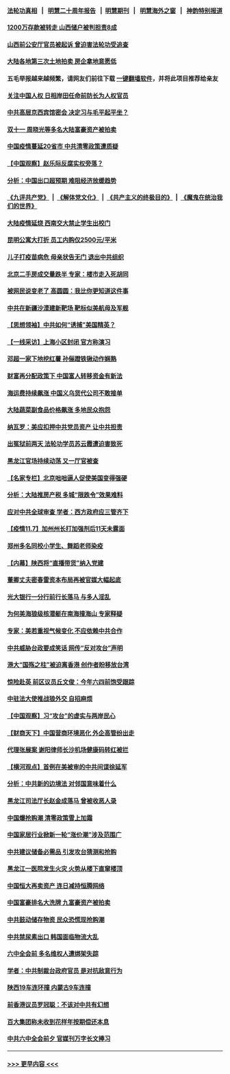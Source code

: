 #### [法轮功真相](https://github.com/gfw-breaker/truth/blob/master/README.md?t=0) &nbsp;&nbsp;|&nbsp;&nbsp; [明慧二十周年报告](https://github.com/gfw-breaker/mh-reports/blob/master/README.md?t=0) &nbsp;&nbsp;|&nbsp;&nbsp;[明慧期刊](https://github.com/gfw-breaker/mh-qikan) &nbsp;&nbsp;|&nbsp;&nbsp; [明慧海外之窗](https://github.com/gfw-breaker/mh-news/blob/master/README.md?t=0) &nbsp;&nbsp;|&nbsp;&nbsp; [神韵特别报道](https://github.com/gfw-breaker/mh-news/blob/master/shenyun.md?t=0)
#### [1200万存款被转走 山西储户被判担责8成](../pages/nsc413/n13361440.md?t=11081950) 
#### [山西前公安厅官员被起诉 曾迫害法轮功受追查](../pages/nsc413/n13361333.md?t=11081950) 
#### [大陆各地第三次土地拍卖 房企拿地意愿低](../pages/nsc413/n13360612.md?t=11081950) 
#### 五毛举报越来越频繁，请网友们前往下载 [一键翻墙软件](https://github.com/gfw-breaker/ssr-accounts)，并将此项目推荐给亲友
#### [关注中国人权 日相岸田任命前防长为人权官员](../pages/nsc413/n13361113.md?t=11081950) 
#### [中共高层京西宾馆密会 决定习与毛平起平坐？](../pages/nsc413/n13360344.md?t=11081950) 
#### [双十一 周晓光等多名大陆富豪资产被拍卖](../pages/nsc413/n13360594.md?t=11081950) 
#### [中国疫情蔓延20省市 中共清零政策遭质疑](../pages/nsc413/n13360282.md?t=11081950) 
#### [【中国观察】赵乐际反腐实权旁落？](../pages/nsc413/n13360268.md?t=11081950) 
#### [分析：中国出口超预期 难阻经济放缓趋势](../pages/nsc413/n13360712.md?t=11081950) 
#### [《九评共产党》](https://github.com/begood0513/9ping.md/blob/master/README.md) &nbsp;|&nbsp; [《解体党文化》](../../../../jtdwh.md/blob/master/README.md)  &nbsp;|&nbsp; [《共产主义的终极目的》](../../../../gczydzjmd.md/blob/master/README.md) &nbsp;|&nbsp; [《魔鬼在统治我们的世界》](../../../../mgztzwmdsj.md/blob/master/README.md) 
#### [大陆疫情延烧 西南交大禁止学生出校门](../pages/nsc413/n13360566.md?t=11081950) 
#### [昆明公寓大打折 员工内购仅2500元/平米](../pages/nsc413/n13360275.md?t=11081950) 
#### [儿子打疫苗病危 母亲状告无门 退出中共组织](../pages/nsc413/n13356568.md?t=11081950) 
#### [北京二手房成交量跌半 专家：楼市走入死胡同](../pages/nsc413/n13360599.md?t=11081950) 
#### [被网民说变老了 高圆圆：我比你更知道这件事](../pages/nsc413/n13360233.md?t=11081950) 
#### [中共在新疆沙漠建新靶场 靶标似美航母及军舰](../pages/nsc413/n13360009.md?t=11081950) 
#### [【思想领袖】中共如何“诱捕”美国精英？](../pages/nsc413/n13328557.md?t=11081950) 
#### [【一线采访】上海小区封闭 官方称演习](../pages/nsc413/n13359733.md?t=11081950) 
#### [邓超一家下地挖红薯 孙俪蹬铁锹动作娴熟](../pages/nsc413/n13359933.md?t=11081950) 
#### [财富再分配政策下 中国富人转移资金有新法](../pages/nsc413/n13360182.md?t=11081950) 
#### [海运费持续飙涨 中国义乌货代公司不敢接单](../pages/nsc413/n13360057.md?t=11081950) 
#### [大陆蔬菜副食品价格飙涨 多地民众抱怨](../pages/nsc413/n13360083.md?t=11081950) 
#### [纳瓦罗：美应扣押中共党员资产 让中共担责](../pages/nsc413/n13359963.md?t=11081950) 
#### [出冤狱前两天 法轮功学员苏云霞遭迫害致死](../pages/nsc413/n13359313.md?t=11081950) 
#### [黑龙江官场持续动荡 又一厅官被查](../pages/nsc413/n13359923.md?t=11081950) 
#### [【名家专栏】北京咄咄逼人促使美国变得强硬](../pages/nsc413/n13355939.md?t=11081950) 
#### [分析：大陆推房产税 多城“限跌令”效果难料](../pages/nsc413/n13359635.md?t=11081950) 
#### [应对中共全球审查 学者：西方政府应三管齐下](../pages/nsc413/n13354082.md?t=11081950) 
#### [【疫情11.7】加州州长打加强剂后11天未露面](../pages/nsc413/n13359330.md?t=11081950) 
#### [郑州多名同校小学生、舞蹈老师染疫](../pages/nsc413/n13359304.md?t=11081950) 
#### [【内幕】陕西将“直播带货”纳入党建](../pages/nsc413/n13354322.md?t=11081950) 
#### [董卿丈夫密春雷资本布局再被官媒大幅起底](../pages/nsc413/n13359067.md?t=11081950) 
#### [光大银行一分行前行长落马 与多人淫乱](../pages/nsc413/n13358900.md?t=11081950) 
#### [为何美海狼级核潜艇在南海撞海山 专家释疑](../pages/nsc413/n13353791.md?t=11081950) 
#### [专家：美若重视气候变化 不应依赖中共合作](../pages/nsc413/n13358406.md?t=11081950) 
#### [中共威胁台政要成笑话 网传“反对攻台”声明](../pages/nsc413/n13358413.md?t=11081950) 
#### [港大“国殇之柱”被迫离香港 创作者盼移放台湾](../pages/nsc413/n13358519.md?t=11081950) 
#### [惊险赴英 前区议员丘文俊：今年六四前饱受跟踪](../pages/nsc413/n13358644.md?t=11081950) 
#### [中驻法大使推战狼外交 自招麻烦](../pages/nsc413/n13356374.md?t=11081950) 
#### [【中国观察】习“攻台”的虚实与两岸民心](../pages/nsc413/n13358640.md?t=11081950) 
#### [【财商天下】中国营商环境恶化 外企高管纷出走](../pages/nsc413/n13358077.md?t=11081950) 
#### [代理张展案 谢阳律师长沙机场健康码转红被拦](../pages/nsc413/n13358444.md?t=11081950) 
#### [【横河观点】首例在美被审的中共间谍徐延军](../pages/nsc413/n13358506.md?t=11081950) 
#### [分析：中共新的边境法 对邻国意味着什么](../pages/nsc413/n13358299.md?t=11081950) 
#### [黑龙江司法厅长赵金成落马 曾被收恶人录](../pages/nsc413/n13358407.md?t=11081950) 
#### [中国爆抢购潮 清零政策雪上加霜](../pages/nsc413/n13358365.md?t=11081950) 
#### [中国家居行业掀新一轮“涨价潮”涉及范围广](../pages/nsc413/n13358363.md?t=11081950) 
#### [中共建议储备必需品 引发攻台猜测和抢购](../pages/nsc413/n13358287.md?t=11081950) 
#### [黑龙江一医院发生火灾 火势从楼下直窜楼顶](../pages/nsc413/n13358304.md?t=11081950) 
#### [中国恒大再卖资产 连日减持恒腾网络](../pages/nsc413/n13358272.md?t=11081950) 
#### [中国富豪排名大洗牌 九富豪资产被拍卖](../pages/nsc413/n13357114.md?t=11081950) 
#### [中共鼓动储存物资 民众恐慌现抢购潮](../pages/nsc413/n13357092.md?t=11081950) 
#### [中共禁尿素出口 韩国面临物流大乱](../pages/nsc413/n13357089.md?t=11081950) 
#### [六中全会前 多名维权人遭绑架失踪](../pages/nsc413/n13357986.md?t=11081950) 
#### [学者：中共制裁台政府官员 是对抗敌意行为](../pages/nsc413/n13357604.md?t=11081950) 
#### [陕西19车连环撞 内蒙古9车连撞](../pages/nsc413/n13357587.md?t=11081950) 
#### [前香港议员罗冠聪：不该对中共有幻想](../pages/nsc413/n13357561.md?t=11081950) 
#### [百大集团称未收到花样年按期偿还本息](../pages/nsc413/n13357436.md?t=11081950) 
#### [中共六中全会前夕 官媒刊万字长文捧习](../pages/nsc413/n13357579.md?t=11081950) 

----
#### [ >>> 更早内容 <<< ](../indexes/nsc413-earlier.md)

